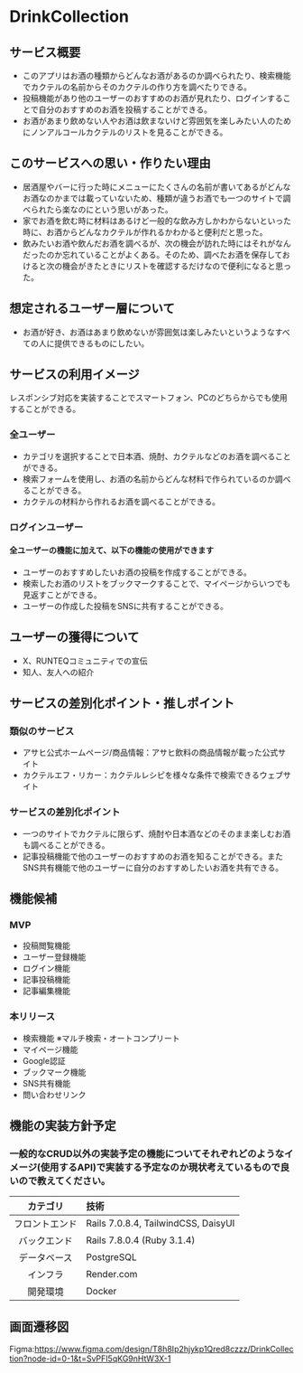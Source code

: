 # DrinkCollection

## サービス概要
* このアプリはお酒の種類からどんなお酒があるのか調べられたり、検索機能でカクテルの名前からそのカクテルの作り方を調べたりできる。
* 投稿機能があり他のユーザーのおすすめのお酒が見れたり、ログインすることで自分のおすすめのお酒を投稿することができる。
* お酒があまり飲めない人やお酒は飲まないけど雰囲気を楽しみたい人のためにノンアルコールカクテルのリストを見ることができる。

## このサービスへの思い・作りたい理由
* 居酒屋やバーに行った時にメニューにたくさんの名前が書いてあるがどんなお酒なのかまでは載っていないため、種類が違うお酒でも一つのサイトで調べられたら楽なのにという思いがあった。
* 家でお酒を飲む時に材料はあるけど一般的な飲み方しかわからないといった時に、お酒からどんなカクテルが作れるかわかると便利だと思った。
* 飲みたいお酒や飲んだお酒を調べるが、次の機会が訪れた時にはそれがなんだったのか忘れていることがよくある。そのため、調べたお酒を保存しておけると次の機会がきたときにリストを確認するだけなので便利になると思った。

## 想定されるユーザー層について
* お酒が好き、お酒はあまり飲めないが雰囲気は楽しみたいというようなすべての人に提供できるものにしたい。

## サービスの利用イメージ
レスポンシブ対応を実装することでスマートフォン、PCのどちらからでも使用することができる。

### 全ユーザー
* カテゴリを選択することで日本酒、焼酎、カクテルなどのお酒を調べることができる。
* 検索フォームを使用し、お酒の名前からどんな材料で作られているのか調べることができる。
* カクテルの材料から作れるお酒を調べることができる。

### ログインユーザー
#### 全ユーザーの機能に加えて、以下の機能の使用ができます
* ユーザーのおすすめしたいお酒の投稿を作成することができる。
* 検索したお酒のリストをブックマークすることで、マイページからいつでも見返すことができる。
* ユーザーの作成した投稿をSNSに共有することができる。

## ユーザーの獲得について
* X、RUNTEQコミュニティでの宣伝
* 知人、友人への紹介

## サービスの差別化ポイント・推しポイント
### 類似のサービス
* アサヒ公式ホームページ/商品情報：アサヒ飲料の商品情報が載った公式サイト
* カクテルエフ・リカー：カクテルレシピを様々な条件で検索できるウェブサイト
### サービスの差別化ポイント
* 一つのサイトでカクテルに限らず、焼酎や日本酒などのそのまま楽しむお酒も調べることができる。
* 記事投稿機能で他のユーザーのおすすめのお酒を知ることができる。またSNS共有機能で他のユーザーに自分のおすすめしたいお酒を共有できる。

## 機能候補
### MVP
* 投稿閲覧機能
* ユーザー登録機能
* ログイン機能
* 記事投稿機能
* 記事編集機能

### 本リリース
* 検索機能 ※マルチ検索・オートコンプリート
* マイページ機能
* Google認証
* ブックマーク機能
* SNS共有機能
* 問い合わせリンク

## 機能の実装方針予定
### 一般的なCRUD以外の実装予定の機能についてそれぞれどのようなイメージ(使用するAPI)で実装する予定なのか現状考えているもので良いので教えてください。
|カテゴリ|技術|
|:-------:|:------|
| フロントエンド | Rails 7.0.8.4, TailwindCSS, DaisyUI |
| バックエンド | Rails 7.8.0.4 (Ruby 3.1.4) |
| データベース | PostgreSQL |
| インフラ | Render.com |
| 開発環境 | Docker |

## 画面遷移図
Figma:https://www.figma.com/design/T8h8Ip2hjykp1Qred8czzz/DrinkCollection?node-id=0-1&t=SvPFI5qKG9nHtW3X-1
